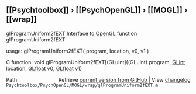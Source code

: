 ## [[Psychtoolbox]] &#8250; [[PsychOpenGL]] &#8250; [[MOGL]] &#8250; [[wrap]]

glProgramUniform2fEXT  Interface to [OpenGL](OpenGL) function glProgramUniform2fEXT  
  
usage:  glProgramUniform2fEXT( program, location, v0, v1 )  
  
C function:  void glProgramUniform2fEXT[(GLuint]((GLuint) program, [GLint](GLint) location, [GLfloat](GLfloat) v0, [GLfloat](GLfloat) v1)  




<div class="code_header" style="text-align:right;">
  <span style="float:left;">Path&nbsp;&nbsp;</span> <span class="counter">Retrieve <a href=
  "https://raw.github.com/Psychtoolbox-3/Psychtoolbox-3/beta/Psychtoolbox/PsychOpenGL/MOGL/wrap/glProgramUniform2fEXT.m">current version from GitHub</a> | View <a href=
  "https://github.com/Psychtoolbox-3/Psychtoolbox-3/commits/beta/Psychtoolbox/PsychOpenGL/MOGL/wrap/glProgramUniform2fEXT.m">changelog</a></span>
</div>
<div class="code">
  <code>Psychtoolbox/PsychOpenGL/MOGL/wrap/glProgramUniform2fEXT.m</code>
</div>

